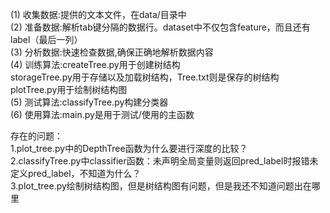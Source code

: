 (1) 收集数据:提供的文本文件，在data/目录中  
(2) 准备数据:解析tab键分隔的数据行。dataset中不仅包含feature，而且还有label（最后一列）  
(3) 分析数据:快速检查数据,确保正确地解析数据内容  
(4) 训练算法:createTree.py用于创建树结构  
            storageTree.py用于存储以及加载树结构，Tree.txt则是保存的树结构  
            plotTree.py用于绘制树结构图  
(5) 测试算法:classifyTree.py构建分类器  
(6) 使用算法:main.py是用于测试/使用的主函数  
  
存在的问题：  
1.plot_tree.py中的DepthTree函数为什么要进行深度的比较？  
2.classifyTree.py中classifier函数：未声明全局变量则返回pred_label时报错未定义pred_label，不知道为什么？  
3.plot_tree.py绘制树结构图，但是树结构图有问题，但是我还不知道问题出在哪里  
